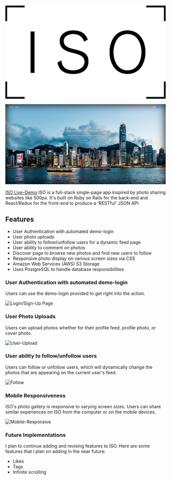 ![Logo](./app/assets/images/logo/ISO_Black.png)


![Landing-Page](./screenshots/landing_page_ss.png)

[ISO Live-Demo](https://iso-frame.herokuapp.com/)
ISO is a full-stack single-page app inspired by photo sharing websites like 500px. It's built on Ruby on Rails for the back-end and React/Redux for the front-end to produce a 'RESTful' JSON API.

## Features
- User Authentication with automated demo-login
- User photo uploads
- User ability to follow/unfollow users for a dynamic feed page
- User ability to comment on photos
- Discover page to browse new photos and find new users to follow
- Responsive photo display on various screen sizes via CSS
- Amazon Web Services (AWS) S3 Storage
- Uses PostgreSQL to handle database responsibilities

### User Authentication with automated demo-login
Users can use the demo-login provided to get right into the action.

![Login/Sign-Up Page](./screenshots/login_demo_final.gif)

### User Photo Uploads
Users can upload photos whether for their profile feed, profile photo, or cover photo.

![User-Upload](./screenshots/photo-upload.gif)

### User ability to follow/unfollow users
Users can follow or unfollow users, which will dynamically change the photos that are appearing on the current user's feed.

![Follow](./screenshots/following_hd.gif)

### Mobile Responsiveness
ISO's photo gallery is responsive to varying screen sizes. Users can share similar experiences on ISO from the computer or on the mobile devices.

![Mobile-Responsive](./screenshots/mobile_resp_hd.gif)

### Future Implementations
I plan to continue adding and revising features to ISO.
Here are some features that I plan on adding in the near future:
- Likes
- Tags
- Infinite scrolling
